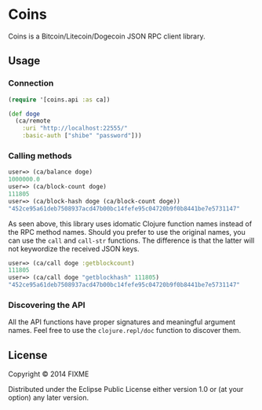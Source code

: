 # Coins

Coins is a Bitcoin/Litecoin/Dogecoin JSON RPC client library.

## Usage

### Connection

```clojure
(require '[coins.api :as ca])

(def doge
  (ca/remote
    :uri "http://localhost:22555/"
    :basic-auth ["shibe" "password"]))
```

### Calling methods

```clojure
user=> (ca/balance doge)
1000000.0
user=> (ca/block-count doge)
111805
user=> (ca/block-hash doge (ca/block-count doge))
"452ce95a61deb7508937acd47b00bc14fefe95c04720b9f0b8441be7e5731147"
```

As seen above, this library uses idomatic Clojure function names instead of the
RPC method names. Should you prefer to use the original names, you can use the
`call` and `call-str` functions. The difference is that the latter will not
keywordize the received JSON keys.

```clojure
user=> (ca/call doge :getblockcount)
111805
user=> (ca/call doge "getblockhash" 111805)
"452ce95a61deb7508937acd47b00bc14fefe95c04720b9f0b8441be7e5731147"
```

### Discovering the API

All the API functions have proper signatures and meaningful argument names.
Feel free to use the `clojure.repl/doc` function to discover them.

## License

Copyright © 2014 FIXME

Distributed under the Eclipse Public License either version 1.0 or (at
your option) any later version.

